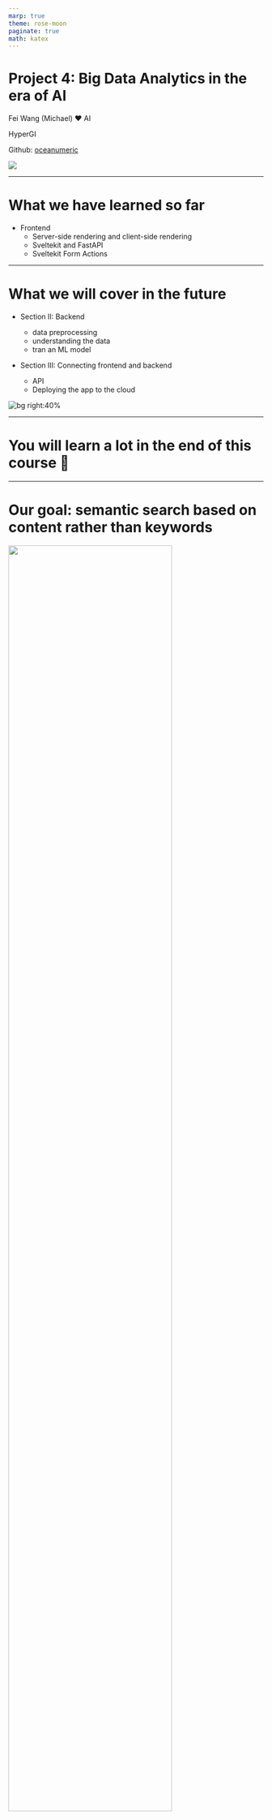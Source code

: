 ```yaml
---
marp: true
theme: rose-moon
paginate: true
math: katex
---
```



# Project 4: Big Data Analytics in the era of AI

Fei Wang (Michael) :heart: AI

HyperGI

Github: [oceanumeric](https://github.com/oceanumeric)


<img class="landing-img" src="https://media.giphy.com/media/lUZwWoJfL0c0HCIDRP/giphy.gif">

---

# What we have learned so far

- Frontend
    - Server-side rendering and client-side rendering
    - Sveltekit and FastAPI
    - Sveltekit Form Actions


--- 

# What we will cover in the future

- Section II: Backend
    - data preprocessing
    - understanding the data
    - tran an ML model

- Section III: Connecting frontend and backend
    - API
    - Deploying the app to the cloud

![bg right:40%](https://i1.sndcdn.com/artworks-000161343212-nl9o5i-t500x500.jpg)

---

# You will learn a lot in the end of this course :high_brightness:


--- 

# Our goal: semantic search based on content rather than keywords

<img style="width:80%" src="./images/viberary.png">

---

# Our dataset: Goodreads Book Graph Datasets

- <a href="https://mengtingwan.github.io/data/goodreads.html" target="_blank"> Goodreads Book Graph Datasets</a>
- <a href="https://www.goodreads.com/book/show/14318.Chronicles_Volume_One" target="_blank"> Goodreads Example</a>

- Total size: + 10GB (compressed); + 50GB (uncompressed)
- Number of books: 2.36M
- It can be called a big data project


---

# Data Engineering 101: the core

<img style="width:80%" src="./images/com-structure.png">



---

# Data Engineering 101: the core

<img style="width:80%" src="./images/com-structure2.png">


---

# Data Engineering 101: modern data stack

<img style="width:80%" src="https://miro.medium.com/v2/resize:fit:1088/1*utPC3ko2A-nJEmfqoWhxyw.png">


---

# Data Engineering 101: modern data stack

<img style="width:80%" src="https://www.xenonstack.com/hubfs/building-modern-data-stack.png">


---

# Data Engineering 101: too many tools

<img style="width:80%" src="./images/tmtools.png">


---

# How to navigate the modern data stack?

<img style="width:90%" src="./images/dataflow.png">


---

![bg fit](./images/downloaddemo1.png)


---

![bg contain](./images/downloaddemo2.png)


---

# Navigate the modern data stack

- You cannot speed up the data flow if you have to move the data from one tool to another
    - especially when the data is big
    - and it has to travel through the internet
- The top rule is to use less tools
    - with one more tool,
        - you have to learn it
        - you have to move the data to it


---

# Navigate the modern data stack

<img style="width:89%" src="./images/local-cloud.png">


---

# Navigate the modern data stack

<img style="width:80%" src="./images/bigquerydemo.png">


---

![bg fit](./images/offcloud.png)



---

# Roadmap

- Introduction to big data analytics

- Download the data from Google Cloud Storage and `bash` scripting

- Data preprocessing with `duckdb` in R or Python

- Data analysis with `duckdb` in R or Python


---

# Introduction to big data analytics :elephant:


---

# Big data analytics in the era of AI: benchmark

- <a href="https://h2oai.github.io/db-benchmark/" target="_blank"> Benchmark </a>
- Guidances:
    - CSV (<= 50 GB): `data.table` in R
    - CSV (>= 50 GB): `duckdb` in R or Python
    - Json (>= 5 GB): `duckdb` in R or Python
    - Parquet (>= 5 GB): `duckdb` in R or Python
- Therefore, you only need to know:
    - `data.table` in R
    - `pandas` in Python
    - `duckdb` in R or Python (SQL)



---

![bg fit](https://www.boardinfinity.com/blog/content/images/2023/05/OLAP-VS-OLTP.png)


---

![bg fit](./images/andy-pavlo.png)



---

# DuckDB: a new tool with old SQL

- <a href="https://duckdb.org/" target="_blank"> DuckDB </a>
- Big data analytics
- SQL
- library in R and Python
- <a href="https://vickiboykis.com/2022/12/05/the-cloudy-layers-of-modern-day-programming/" target="_blank"> The Cloudy Layers of Modern-Day Programming </a>
- <a href="https://vickiboykis.com/2023/01/17/welcome-to-the-jungle-we-got-fun-and-frames/" target="_blank"> Welcome to the Jungle, We Got Fun and Frames </a>


---
##  DuckDB: a new tool

- <a href="https://speakerdeck.com/higgi13425/big-data-with-arrow-and-duckdb?slide=6" target="_blank"> Big Data with Arrow and DuckDB </a>
- <a href="https://bwlewis.github.io/duckdb_and_r/taxi/taxi.html" target="_blank"> DuckDB and R </a>


<img style="width:80%" src="./images/com-structure2.png">


---

## DuckDB: a new tool

<a href="https://colorado.posit.co/rsc/bigger-data-prez/#12" target="_blank"> Bigger Data </a>

<img style="width:70%" src="./images/data-warehouse.png">


---

# We did not talk about GPU based data analytics :seedling:


--- 

# Install DuckDB in Ptthon or R

```python
pip install duckdb  # python
```


```r
install.packages("duckdb")  # R
```

```bash
# you can also install it in bash
# but i don't know why I could not manage to install it for
# ubuntu 20.04 x86_64
# with command line installed, you can do this
duckdb --version
duckdb
# and then run sql directly
select 42;
```


---

# Make sure you have alread downloaded the data :dart:

- have enough RAM (>= 16GB)
- have enough disk space (>= 50GB)


---

# Benchmark :racehorse:

- compare `pandas` and `duckdb` in Python
- I created a scripe file called `duckdb_profile.py`
- benchmark two dimensions:
    - time
    - memory usage
- Input data: `goodreads_books.json.gz` (1.94 GB, around 8-9 GB uncompressed)


---

# Benchmark :panda_face:

```python
import os
import time
import duckdb
import pandas as pd
from dotenv import load_dotenv
from memory_profiler import profile

if __name__ == "__main__":
    start = time.time() 
    df = pd.read_json("./data/goodreads_books.json.gz", lines=True)
    end = time.time()
    print(end - start)  # computer crashed 💥
    # WARNING: do not use pandas to read a large json file
```

---

# Benchmark :duck:

```python
@profile
def read_json():
    start = time.time()
    duckdb.read_json("./data/goodreads_books.json.gz").show()
    end = time.time()
    print(end - start)  

if __name__ == "__main__":
    read_json()  # 6 seconds for 1.94 GB data
```


---

# Benchmark :duck:

```bash
$ python duckdb_profile.py
6.171117067337036
Filename: /home/michael/Github/semantic-search/goodreads/duckdb_profile.py
Line #    Mem usage    Increment  Occurrences   Line Contents
=============================================================
    14    106.7 MiB    106.7 MiB           1   @profile
    15                                         def read_json():
    16    106.7 MiB      0.0 MiB           1       start = time.time()
    17   1231.2 MiB   1124.5 MiB           1       duckdb.read_json("./data/goodreads_books.json.gz").show()
    18   1231.2 MiB      0.0 MiB           1       end = time.time()
    19   1231.2 MiB      0.0 MiB           1       print(end - start)  # 6 seconds 
```


---

![bg fit](https://media.giphy.com/media/lT3D3j54UstUs/giphy.gif)


---

# Benchmark :duck:

```bash
┌────────────┬───┬──────────────────────┬──────────────────────┐
│    isbn    │ … │        title         │ title_without_series │
│  varchar   │   │       varchar        │       varchar        │
├────────────┼───┼──────────────────────┼──────────────────────┤
│ 0312853122 │ … │ W.C. Fields: A Lif…  │ W.C. Fields: A Lif…  │
│ 0743509986 │ … │ Good Harbor          │ Good Harbor          │
│            │ … │ The Unschooled Wiz…  │ The Unschooled Wiz…  │
│ 0743294297 │ … │ Best Friends Forever │ Best Friends Forever │
│ 0850308712 │ … │ Runic Astrology: S…  │ Runic Astrology: S…  │
│ 1599150603 │ … │ The Aeneid for Boy…  │ The Aeneid for Boy…  │
│ 0425040887 │ … │ The Wanting of Lev…  │ The Wanting of Lev…  │
│ 1934876569 │ … │ All's Fairy in Lov…  │ All's Fairy in Lov…  │
│            │ … │ Playmaker: A Venom…  │ Playmaker: A Venom…  │
│ 0922915113 │ … │ The Devil's Notebook │ The Devil's Notebook │
│     ·      │ · │          ·           │          ·           │
│     ·      │ · │          ·           │          ·           │
│     ·      │ · │          ·           │          ·           │
│ 8498381436 │ … │ Harry Potter y las…  │ Harry Potter y las…  │
│ 9188877663 │ … │ Harry Potter och d…  │ Harry Potter och d…  │
│ 9789671118 │ … │ Memoir Bukan Memoir  │ Memoir Bukan Memoir  │
│            │ … │ Den bittra pajens …  │ Den bittra pajens …  │
│ 0957142013 │ … │ Shadows              │ Shadows              │
│ 0810127393 │ … │ My Journey: How On…  │ My Journey: How On…  │
│            │ … │ Martin Arrowsmith    │ Martin Arrowsmith    │
│ 161372280X │ … │ The Boy Behind the…  │ The Boy Behind the…  │
│ 1611561310 │ … │ The Portal           │ The Portal           │
│            │ … │ Quero crescer!       │ Quero crescer!       │
├────────────┴───┴──────────────────────┴──────────────────────┤
│ ? rows (>9999 rows, 20 shown)           29 columns (3 shown) │
└──────────────────────────────────────────────────────────────┘

6.171117067337036
```

---

# Benchmark :duck:

```python
@profile
def read_cloud_file():
    db = duckdb.connect()
    start = time.time()
    # install httpfs
    db.sql(f"""
           INSTALL httpfs;
           LOAD httpfs;
           SET s3_endpoint = 'storage.googleapis.com';
           SET s3_access_key_id = '{google_storage_key}';
           SET s3_secret_access_key = '{google_storage_secret}';
           """)
    db.sql("""
           select * from read_json_auto('s3://data_collection_bucket/goodreads/goodreads_books.json.gz');
           """).show()
    end = time.time()
    print(end - start)  # 50 seconds
```


---

# A good article about :duck:

<a href="https://arrow.apache.org/blog/2021/12/03/arrow-duckdb/" target="_blank"> Arrow and DuckDB </a>

---

# Dive into the data :swimmer:

- Two datasets:
    - `goodreads_books.json.gz` (1.94 GB, around 8-9 GB uncompressed)
    - `goodreads_reviews_dedup.json.gz` (4.98 GB, around 20-30 GB uncompressed)

- we need to:
    - understand the data
    - link the data
    - create a new dataset



---

# Book dataset

- 2.36M books
- 29 columns, such as author, title, description, etc.


```bash
┌──────────────────────┬────────────────────────────────────────────┬──────┬──────┬─────────┬───────┐
│     column_name      │                column_type                 │ null │ key  │ default │ extra │
├──────────────────────┼────────────────────────────────────────────┼──────┼──────┼─────────┼───────┤
│         isbn         │                  VARCHAR                   │ YES  │ None │   None  │  None │
│  text_reviews_count  │                  VARCHAR                   │ YES  │ None │   None  │  None │
│     country_code     │                  VARCHAR                   │ YES  │ None │   None  │  None │
│    language_code     │                  VARCHAR                   │ YES  │ None │   None  │  None │
│   popular_shelves    │   STRUCT(count BIGINT, "name" VARCHAR)[]   │ YES  │ None │   None  │  None │
│      ........        │                     ...                    │ ...  │ ...  │   ...   │  ...  │
│         asin         │                  VARCHAR                   │ YES  │ None │   None  │  None │
│         url          │                  VARCHAR                   │ YES  │ None │   None  │  None │
│       book_id        │                   BIGINT                   │ YES  │ None │   None  │  None │
│    ratings_count     │                  VARCHAR                   │ YES  │ None │   None  │  None │
│       work_id        │                  VARCHAR                   │ YES  │ None │   None  │  None │
│        title         │                  VARCHAR                   │ YES  │ None │   None  │  None │
└──────────────────────┴────────────────────────────────────────────┴──────┴──────┴─────────┴───────┘
```

--- 

# Columns of interest

- Books dataset: `country_code` (for keyword search), `language_code` (for keyword search), `average_rating` (for display), `authors` (for display), ratings_count` (for display), `url` (for frontend)
    - `book_id`
    - `title`  (for embedding and search) 
    - `description` (for embedding and search),

- Reviews dataset
    - `book_id`
    - `user_id`
    - `review_text` (for embedding and search)


--- 

# Reviews dataset

- 15.7m reviews
- 11 columns, such as book_id, user_id, review_text, etc.

```bash
┌──────────────┬─────────────┬──────┬──────┬─────────┬───────┐
│ column_name  │ column_type │ null │ key  │ default │ extra │
├──────────────┼─────────────┼──────┼──────┼─────────┼───────┤
│   user_id    │     UUID    │ YES  │ None │   None  │  None │
│   book_id    │    BIGINT   │ YES  │ None │   None  │  None │
│  review_id   │     UUID    │ YES  │ None │   None  │  None │
│    rating    │    BIGINT   │ YES  │ None │   None  │  None │
│ review_text  │   VARCHAR   │ YES  │ None │   None  │  None │
│  date_added  │   VARCHAR   │ YES  │ None │   None  │  None │
│ date_updated │   VARCHAR   │ YES  │ None │   None  │  None │
│   read_at    │   VARCHAR   │ YES  │ None │   None  │  None │
│  started_at  │   VARCHAR   │ YES  │ None │   None  │  None │
│   n_votes    │    BIGINT   │ YES  │ None │   None  │  None │
│  n_comments  │    BIGINT   │ YES  │ None │   None  │  None │
└──────────────┴─────────────┴──────┴──────┴─────────┴───────┘
```


---

# Summary Statistics :bar_chart:

- Some handy tools:
    - Jupyter Notebook
    - <a href="https://github.com/ploomber/jupysql" target="_blank"> JupyterSQL </a>
        - `%sql` for one line SQL
        - `%%sql` for multiple lines SQL
        - do not put `#` in the SQL query
- Best Practices:
    - Use scripy for production
    - Use Jupyter Notebook for exploration


---

```python
%load_ext sql
conn = duckdb.connect()
%sql conn --alias duckdb

# to receive feedback from SQL queries
%config SqlMagic.feedback = False
%config SqlMagic.displaylimit = None  # None means unlimited
%config SqlMagic.style = "SINGLE_BORDER" 

# some people like to use this
# %config SqlMagic.autopandas = True
# but this will make the notebook slow
```

```python
%%sql column_info <<
describe
select * from read_json_auto('./data/goodreads_books.json.gz')
```

```python
print(column_info)
```

---

```python
# this will not work as %%sql has to be the first line
%%sql column_info <<
describe
select * from read_json_auto('./data/goodreads_books.json.gz')
```

```python
%%sql column_info <<
describe
select * from read_json_auto('./data/goodreads_books.json.gz')
print(column_info)  # this will not work as it is not sql query
```


---

# Summary Statistics :bar_chart:

- Distribution of `country_code`

```bash
┌──────────────┬─────────┐
│ country_code │  count  │
├──────────────┼─────────┤
│      US      │ 2360165 │
│              │   490   │
└──────────────┴─────────┘
```



---

- Distribution of `language_code`

```bash
┌───────────────┬─────────┐
│ language_code │  count  │
├───────────────┼─────────┤
│               │ 1060153 │
│      eng      │  708457 │
│     en-US     │  91452  │
│     en-GB     │  58358  │
│      spa      │  54524  │
│      ita      │  50902  │
│      ara      │  42978  │
│      fre      │  32046  │
│      ger      │  30941  │
│      ind      │  27291  │
│      por      │  23452  │
|      ···      │   ···   │
│      nah      │    1    │
│      btk      │    1    │
└───────────────┴─────────┘
```

---

> As we can see, we have a lot of missing values in `language_code`. This does not mean that the book is not in English. What's the share of English books for the books with missing `language_code`?

- We need to sample the data
- Use probability to estimate the share of English books for the books with missing `language_code`


---

# SQL: sampling in DuckDB

```sql
-- this one sample 10 rows first
SELECT book_id, language_code, title, description
FROM books
WHERE language_code = ''
USING SAMPLE 10
```
<br>

```sql
-- this one filter out the rows with missing language_code first
-- and then sample 10 rows
SELECT *
FROM (SELECT book_id, language_code, title, description
FROM books
WHERE language_code = '')
USING SAMPLE 10
```


---

# Math: :game_die: 

- <a href="https://oceanumeric.github.io/math/2023/02/probabilistic-thinking" target="_blank"> Probabilistic Thinking </a>
- assume the share of English books for the books with missing `language_code` is $p$
- if we sample 10 from the subset ($N=1060153$), what's the probability of getting 1
non-English book?
- typical hypergeometric distribution
    - N is the total number of balls
    - w is the number of white balls
    - b is the number of black balls
    - n is the number of draws
    - k is the number of successes

---

# Math: :game_die: 

$$
\mathbb{P}(x = k) = \frac{\binom{w}{k} \binom{b}{n-k}}{\binom{N}{n}}
$$

<br>

- $N=1060153$ books that have missing `language_code`
- $w=1060153 \times p$ English books that have missing `language_code`
- $b=1060153 \times (1-p)$ non-English books that have missing `language_code`
- $n=10$ sample size
- $k=1$ number of successes


---

# Math: :game_die: 

- $N=1060153$ books that have missing `language_code`
- $w=1060153 \times p$ English books that have missing `language_code`
- $b=1060153 \times (1-p)$ non-English books that have missing `language_code`
- $n=10$ sample size
- $k=9$ number of successes (meaning we should get 9 English books out of 10 every time we sample 10 books)

$$
\mathbb{P}(x = 9) = \frac{\binom{w}{9} \binom{b}{1}}{\binom{N}{10}} \quad \text{what are values of w, b?}
$$


---

# Math: :game_die: 

$$
\mathbb{P}(x = 9) = \frac{\binom{w}{9} \binom{b}{1}}{\binom{N}{10}} \quad \text{what are values of w, b?}
$$

- if $p = 0.8$, then  $\mathbb{P}(x = 9) = 0.2684$ 

> if 80% of the books with missing `language_code` are in English, then we have 26.84% chance of getting 9 English books out of 10 every time we sample 10 books


---

# Math: :game_die:

```python
# sample 10 books with language_code = ''
num_eng_books = [
    9, 9, 10, 10, 9, 10, 9, 9, 10, 10
]

def hypergeometric_probability(N = 1060153, n = 10, k = 9, p=0.8):
    """
    p is the share of English books in the population
    """
    english_books = N * p
    english_books = int(english_books)
    non_english_books = N - english_books

    prob = math.comb(english_books, k) * math.comb(non_english_books, n - k) / math.comb(N, n)

    return prob
```


---

<img style="width:87%" src="./images/prob-simulation.png">


---

# We will only use English books

```sql
CREATE TABLE books2 AS
SELECT * FROM books
WHERE language_code = 'eng' OR language_code = 'en-US' OR language_code = 'en-GB'
```

---

# Unnesting

- notice `authors` in `books` dataset is a list of dictionaries
    - `[{'author_id': 99727, 'role': ''}]`
    - `[{'author_id': 1654, 'role': ''}, {'author_id': 8134289, 'role': ''}]`
- we need to use `UNNEST` to expand the list of dictionaries
- reference: <a href="https://duckdb.org/docs/sql/query_syntax/unnest.html" target="_blank"> UNNEST </a>


```sql
SELECT unnest([{'author_id': 1654, 'role': ''}, {'author_id': 8134289, 'role': ''}], recursive := true)
```


---

# Expand Table

```sql
SELECT book_id, title, authors, unnest(authors) AS author_info
FROM books2
USING SAMPLE 10
```

> The above query will expand the table based on the number of authors for each book

```bash
┌──────────┬────────────────────────────────────────────────────────────────────────────┬─────────────────────────────────────┐
│ book_id  │                                  authors                                   │             author_info             │
├──────────┼────────────────────────────────────────────────────────────────────────────┼─────────────────────────────────────┤
│ 10082852 │                    [{'author_id': 568912, 'role': ''}]                     │  {'author_id': 568912, 'role': ''}  │
│ 25777967 │ [{'author_id': 14123272, 'role': ''}, {'author_id': 14123273, 'role': ''}] │ {'author_id': 14123272, 'role': ''} │
│ 25777967 │ [{'author_id': 14123272, 'role': ''}, {'author_id': 14123273, 'role': ''}] │ {'author_id': 14123273, 'role': ''} │
│ 25528801 │                    [{'author_id': 7418796, 'role': ''}]                    │  {'author_id': 7418796, 'role': ''} │
│ 23213117 │                    [{'author_id': 7178855, 'role': ''}]                    │  {'author_id': 7178855, 'role': ''} │
│ 6972269  │                    [{'author_id': 414681, 'role': ''}]                     │  {'author_id': 414681, 'role': ''}  │
│ 29772860 │ [{'author_id': 5701450, 'role': ''}, {'author_id': 14987844, 'role': ''}]  │  {'author_id': 5701450, 'role': ''} │
│ 29772860 │ [{'author_id': 5701450, 'role': ''}, {'author_id': 14987844, 'role': ''}]  │ {'author_id': 14987844, 'role': ''} │
└──────────┴────────────────────────────────────────────────────────────────────────────┴─────────────────────────────────────┘
```

---

# Did not expect SQL to be so powerful :flushed:


```sql
SELECT *, author_info['author_id'] AS author_id
FROM (
    SELECT book_id,  authors, unnest(authors) AS author_info
    FROM books2
    USING SAMPLE 10  
)
``` 

```bash
┌──────────┬──────────────────────────────────────────────┬───────────┐
│ book_id  │                 author_info                  │ author_id │
├──────────┼──────────────────────────────────────────────┼───────────┤
│ 15156124 │      {'author_id': 2737333, 'role': ''}      │  2737333  │
│  638745  │       {'author_id': 19758, 'role': ''}       │   19758   │
│  638745  │ {'author_id': 310261, 'role': 'Contributor'} │   310261  │
│  638745  │ {'author_id': 9883658, 'role': 'Translator'} │  9883658  │
└──────────┴──────────────────────────────────────────────┴───────────┘
```

---

# Join Tables :clap:

```sql
-- # create a new table books3
-- # join books2 and authors
-- # by extracting author_id from author_info column
CREATE TABLE books3 AS
SELECT b.*, author_info['author_id'] AS author_id, a.name
FROM (
    SELECT *, unnest(authors) AS author_info
    FROM books2
) AS b
LEFT JOIN authors AS a ON b.author_info['author_id'] = a.author_id
-- # now we get 1,239, 751 rows
```